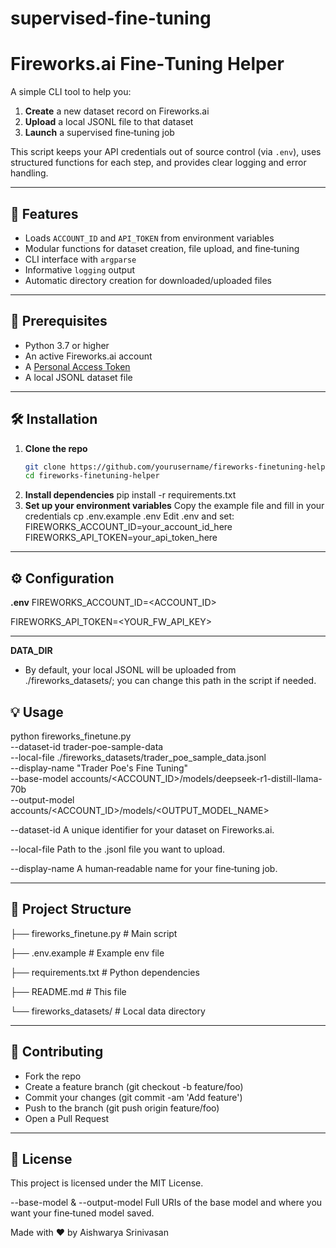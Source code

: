 # supervised-fine-tuning
# Fireworks.ai Fine‑Tuning Helper

A simple CLI tool to help you:

1. **Create** a new dataset record on Fireworks.ai  
2. **Upload** a local JSONL file to that dataset  
3. **Launch** a supervised fine‑tuning job  

This script keeps your API credentials out of source control (via `.env`), uses structured functions for each step, and provides clear logging and error handling.

---

## 🚀 Features

- Loads `ACCOUNT_ID` and `API_TOKEN` from environment variables  
- Modular functions for dataset creation, file upload, and fine‑tuning  
- CLI interface with `argparse`  
- Informative `logging` output  
- Automatic directory creation for downloaded/uploaded files  

---

## 🔧 Prerequisites

- Python 3.7 or higher  
- An active Fireworks.ai account  
- A [Personal Access Token](https://docs.fireworks.ai/authentication)  
- A local JSONL dataset file  

---

## 🛠 Installation

1. **Clone the repo**  
   ```bash
   git clone https://github.com/yourusername/fireworks-finetuning-helper.git
   cd fireworks-finetuning-helper
2. **Install dependencies**
  pip install -r requirements.txt
3. **Set up your environment variables**
   Copy the example file and fill in your credentials
   cp .env.example .env
   Edit .env and set:
   FIREWORKS_ACCOUNT_ID=your_account_id_here
   FIREWORKS_API_TOKEN=your_api_token_here

---

## ⚙️ Configuration
**.env**
FIREWORKS_ACCOUNT_ID=<ACCOUNT_ID>

FIREWORKS_API_TOKEN=<YOUR_FW_API_KEY>


---
**DATA_DIR**
- By default, your local JSONL will be uploaded from ./fireworks_datasets/; you can change this path in the script if needed.

## 💡 Usage
python fireworks_finetune.py \
  --dataset-id trader-poe-sample-data \
  --local-file ./fireworks_datasets/trader_poe_sample_data.jsonl \
  --display-name "Trader Poe's Fine Tuning" \
  --base-model accounts/<ACCOUNT_ID>/models/deepseek-r1-distill-llama-70b \
  --output-model accounts/<ACCOUNT_ID>/models/<OUTPUT_MODEL_NAME>


--dataset-id
A unique identifier for your dataset on Fireworks.ai.

--local-file
Path to the .jsonl file you want to upload.

--display-name
A human‑readable name for your fine‑tuning job.

---
## 📁 Project Structure

├── fireworks_finetune.py     # Main script

├── .env.example              # Example env file

├── requirements.txt          # Python dependencies

├── README.md                 # This file

└── fireworks_datasets/       # Local data directory

---
## 🤝 Contributing
- Fork the repo
- Create a feature branch (git checkout -b feature/foo)
- Commit your changes (git commit -am 'Add feature')
- Push to the branch (git push origin feature/foo)
- Open a Pull Request

---
## 📜 License
This project is licensed under the MIT License.

--base-model & --output-model
Full URIs of the base model and where you want your fine‑tuned model saved.

Made with ❤️ by Aishwarya Srinivasan


